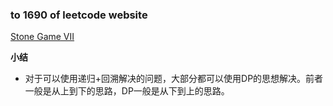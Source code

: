 ### to 1690 of leetcode website

[Stone Game VII](https://leetcode-cn.com/problems/stone-game-vii/)

**小结**
- 对于可以使用递归+回溯解决的问题，大部分都可以使用DP的思想解决。前者一般是从上到下的思路，DP一般是从下到上的思路。